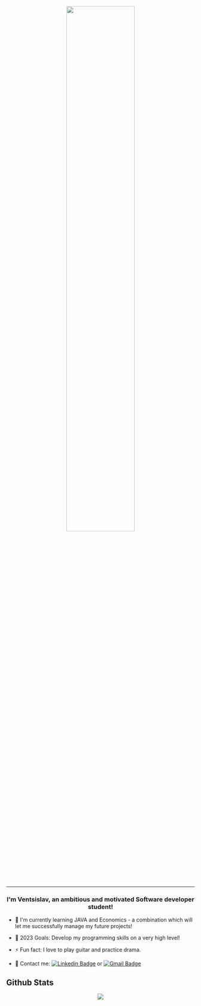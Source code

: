 <div align="center">
  <img src="https://rishavanand.github.io/static/images/greetings.gif" align="center" style="width: 60%" />
</div>

---
### <div align="center">I'm Ventsislav, an ambitious and motivated Software developer student!</div>  

- 🌱 I'm currently learning JAVA and Economics - a combination which will let me successfully manage my future projects!

- 🤞 2023 Goals: Develop my programming skills on a very high level!

- ⚡ Fun fact: I love to play guitar and practice drama.

- 📩 Contact me: [![Linkedin Badge](https://img.shields.io/badge/LinkedIn-0077B5?style=for-the-badge&logo=linkedin&logoColor=white)](https://www.linkedin.com/in/ventsislav-todorov-835b61252) or <a href = "mailto: vntodorov02@gmail.com">![Gmail Badge](https://img.shields.io/badge/Gmail-D14836?style=for-the-badge&logo=gmail&logoColor=white)</a>

## Github Stats  
<div align="center"><a href="#"><img align="center" src="https://github-readme-stats.vercel.app/api?username=vntodorov&show_icons=true&include_all_commits=true&hide_border=true" /></a></div> 
